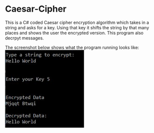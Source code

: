 # Caesar-Cipher

This is a C# coded Caesar cipher encryption algorithm which takes in a string and asks for a key. Using that key it shifts the string by that many places and shows the user the encrypted version. This program also decrpyt messages. 

The screenshot below shows what the program running looks like:
![Encryption Image](https://github.com/m4nasi/Caesar-Cipher/blob/main/Encryption%20Image.JPG)
